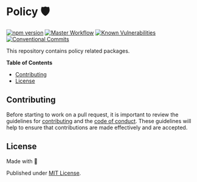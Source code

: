 # Policy 🛡️

[![npm version][codecov-src]][codecov-href]
[![Master Workflow][workflow-src]][workflow-href]
[![Known Vulnerabilities][snyk-src]][snyk-href]
[![Conventional Commits][conventional-src]][conventional-href]

This repository contains policy related packages.

**Table of Contents**
- [Contributing](#contributing)
- [License](#license)

## Contributing

Before starting to work on a pull request, it is important to review the guidelines for
[contributing](./CONTRIBUTING.md) and the [code of conduct](./CODE_OF_CONDUCT.md).
These guidelines will help to ensure that contributions are made effectively and are accepted.

## License

Made with 💚

Published under [MIT License](./LICENSE).

[codecov-src]: https://codecov.io/gh/PrivateAim/policy/branch/master/graph/badge.svg?token=4KNSG8L13V
[codecov-href]: https://codecov.io/gh/PrivateAim/policy
[workflow-src]: https://github.com/PrivateAim/policy/workflows/CI/badge.svg
[workflow-href]: https://github.com/PrivateAim/policy
[snyk-src]: https://snyk.io/test/github/PrivateAim/policy/badge.svg?targetFile=package.json
[snyk-href]: https://snyk.io/test/github/PrivateAim/policy?targetFile=package.json
[conventional-src]: https://img.shields.io/badge/Conventional%20Commits-1.0.0-%23FE5196?logo=conventionalcommits&logoColor=white
[conventional-href]: https://conventionalcommits.org
